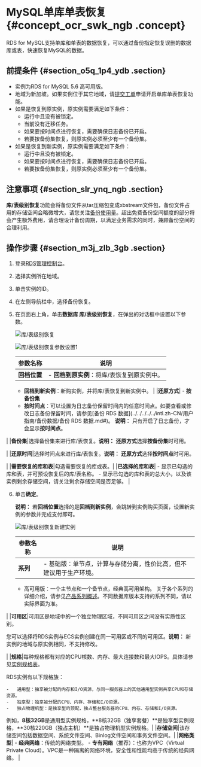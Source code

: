 # MySQL单库单表恢复 {#concept_ocr_swk_ngb .concept}

RDS for MySQL支持单库和单表的数据恢复，可以通过备份指定恢复误删的数据库或表，快速恢复MySQL的数据。

## 前提条件 {#section_o5q_1p4_ydb .section}

-   实例为RDS for MySQL 5.6 高可用版。
-   地域为新加坡。如果实例位于其它地域，请[提交工单](https://workorder-intl.console.aliyun.com/#/ticket/createIndex)申请开启单库单表恢复功能。
-   如果是恢复到原实例，原实例需要满足如下条件：
    -   运行中且没有被锁定。
    -   当前没有迁移任务。
    -   如果要按时间点进行恢复，需要确保日志备份已开启。
    -   若要按备份集恢复，则原实例必须至少有一个备份集。
-   如果是恢复到新实例，原实例需要满足如下条件：
    -   运行中且没有被锁定。
    -   如果要按时间点进行恢复，需要确保日志备份已开启。
    -   若要按备份集恢复，则原实例必须至少有一个备份集。

## 注意事项 {#section_slr_ynq_ngb .section}

**库/表级别恢复**功能会将备份文件从tar压缩包变成xbstream文件包，备份文件占用的存储空间会略微增大，请您关注[备份使用量](../../../../../intl.zh-CN/用户指南/备份数据/查看备份空间免费额度.md#)。超出免费备份空间额度的部分将会产生额外费用，请合理设计备份周期，以满足业务需求的同时，兼顾备份空间的合理利用。

## 操作步骤 {#section_m3j_zlb_3gb .section}

1.  登录[RDS管理控制台](https://rds.console.aliyun.com/)。
2.  选择实例所在地域。
3.  单击实例的ID。
4.  在左侧导航栏中，选择备份恢复。
5.  在页面右上角，单击**数据库 库/表级别恢复**，在弹出的对话框中设置以下参数。

    ![库/表级别恢复](http://static-aliyun-doc.oss-cn-hangzhou.aliyuncs.com/assets/img/115355/155255651237783_zh-CN.png)

    ![库/表级别恢复参数设置1](http://static-aliyun-doc.oss-cn-hangzhou.aliyuncs.com/assets/img/115355/155255651237784_zh-CN.png)

    |参数名称|说明|
    |----|--|
    |**回档位置**|     -   **回档到原实例**：将库/表恢复到原实例中。
    -   **回档到新实例**：新购实例，并将库/表恢复到新实例中。
 |
    |**还原方式**|     -   **按备份集**
    -   **按时间点**：可以设置为日志备份保留时间内的任意时间点。如要查看或修改日志备份保留时间，请参见[备份 RDS 数据](../../../../../intl.zh-CN/用户指南/备份数据/备份 RDS 数据.md#)。
 **说明：** 只有开启了日志备份，才会显示**按时间点**。

 |
    |**备份集**|选择备份集来进行库/表恢复。**说明：** **还原方式**选择**按备份集**时可用。

|
    |**还原时间**|选择时间点来进行库/表恢复。**说明：** **还原方式**选择**按时间点**时可用。

|
    |**需要恢复的库和表**|勾选需要恢复的库或表。|
    |**已选择的库和表**|     -   显示已勾选的库和表，并可预设恢复后的库/表名称。
    -   显示已勾选的库和表的总大小，以及该实例剩余存储空间，请关注剩余存储空间是否足够。
 |

6.  单击**确定**。

    **说明：** 若**回档位置**选择的是**回档到新实例**，会跳转到实例购买页面，设置新实例的参数并完成支付即可。

    ![库/表级别恢复新建实例](http://static-aliyun-doc.oss-cn-hangzhou.aliyuncs.com/assets/img/115355/155255651237786_zh-CN.png)

    |参数名称|说明|
    |----|--|
    |**系列**|    -   基础版：单节点，计算与存储分离，性价比高，但不建议用于生产环境。
    -   高可用版：一个主节点和一个备节点，经典高可用架构。
关于各个系列的详细介绍，请参见[产品系列概述](../../../../../intl.zh-CN/云数据库RDS简介/产品系列/产品系列概述.md)。不同数据库版本支持的系列不同，请以实际界面为准。

|
    |**可用区**|可用区是地域中的一个独立物理区域，不同可用区之间没有实质性区别。

 您可以选择将RDS实例与ECS实例创建在同一可用区或不同的可用区。**说明：** 新实例的地域与原实例相同，不支持修改。

|
    |**规格**|每种规格都有对应的CPU核数、内存、最大连接数和最大IOPS。具体请参见[实例规格表](../../../../../intl.zh-CN/云数据库RDS简介/实例规格/实例规格表.md)。

RDS实例有以下规格族：

    -   通用型：独享被分配的内存和I/O资源，与同一服务器上的其他通用型实例共享CPU和存储资源。
    -   独享型：独享被分配的CPU、内存、存储和I/O资源。
    -   独占物理机型：是独享型的顶配，独占整台服务器的CPU、内存、存储和I/O资源。
 例如，**8核32GB**是通用型实例规格，**8核32GB（独享套餐）**是独享型实例规格，**30核220GB（独占主机）**是独占物理机型实例规格。|
    |**存储空间**|该存储空间包括数据空间、系统文件空间、Binlog文件空间和事务文件空间。|
    |**网络类型**|     -   **经典网络**：传统的网络类型。
    -   **专有网络**（推荐）：也称为VPC（Virtual Private Cloud）。VPC是一种隔离的网络环境，安全性和性能均高于传统的经典网络。
 |


